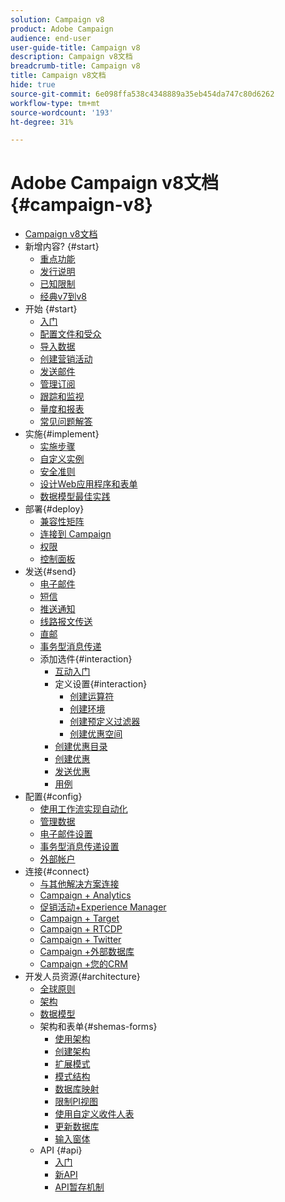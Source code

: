 ```yaml
---
solution: Campaign v8
product: Adobe Campaign
audience: end-user
user-guide-title: Campaign v8
description: Campaign v8文档
breadcrumb-title: Campaign v8
title: Campaign v8文档
hide: true
source-git-commit: 6e098ffa538c4348889a35eb454da747c80d6262
workflow-type: tm+mt
source-wordcount: '193'
ht-degree: 31%

---
```



# Adobe Campaign v8文档{#campaign-v8}

+ [Campaign v8文档](campaign-home.md)
+ 新增内容? {#start}
   + [重点功能](start/whats-new.md)
   + [发行说明](start/release-notes.md)
   + [已知限制](start/known-limitations.md)
   + [经典v7到v8](start/capability-matrix.md)
+ 开始 {#start}
   + [入门](start/get-started.md)
   + [配置文件和受众](start/audiences.md)
   + [导入数据](start/import.md)
   + [创建营销活动](start/campaigns.md)
   + [发送邮件](start/create-message.md)
   + [管理订阅](start/subscriptions.md)
   + [跟踪和监视](start/tracking.md)
   + [量度和报表](start/reporting.md)
   + [常见问题解答](start/campaign-faq.md)
+ 实施{#implement}
   + [实施步骤](start/implement.md)
   + [自定义实例](dev/customize.md)
   + [安全准则](config/security.md)
   + [设计Web应用程序和表单](dev/webapps.md)
   + [数据模型最佳实践](dev/datamodel-best-practices.md)
+ 部署{#deploy}
   + [兼容性矩阵](start/compatibility-matrix.md)
   + [连接到 Campaign](start/connect.md)
   + [权限](start/permissions.md)
   + [控制面板](config/self-service.md)
+ 发送{#send}
   + [电子邮件](send/email.md)
   + [短信](send/sms.md)
   + [推送通知](send/push.md)
   + [线路报文传送](send/line.md)
   + [直邮](send/direct-mail.md)
   + [事务型消息传递](send/transactional.md)
   + 添加选件{#interaction}
      + [互动入门](send/interaction.md)
      + 定义设置{#interaction}
         + [创建运算符](send/interaction-operators.md)
         + [创建环境](send/interaction-env.md)
         + [创建预定义过滤器](send/interaction-predefined-filters.md)
         + [创建优惠空间](send/interaction-offer-spaces.md)
      + [创建优惠目录](send/interaction-offer-catalog.md)
      + [创建优惠](send/interaction-offer.md)
      + [发送优惠](send/interaction-send-offers.md)
      + [用例](send/interaction-use-cases.md)
+ 配置{#config}
   + [使用工作流实现自动化](config/workflows.md)
   + [管理数据](config/replication.md)
   + [电子邮件设置](config/email-settings.md)
   + [事务型消息传递设置](config/transactional-msg-settings.md)
   + [外部帐户](config/external-accounts.md)
+ 连接{#connect}
   + [与其他解决方案连接](connect/integration.md)
   + [Campaign + Analytics](connect/ac-aa.md)
   + [促销活动+Experience Manager](connect/ac-aem.md)
   + [Campaign + Target](connect/ac-at.md)
   + [Campaign + RTCDP](connect/ac-rtcdp.md)
   + [Campaign + Twitter](connect/ac-tw.md)
   + [Campaign +外部数据库](connect/fda.md)
   + [Campaign +您的CRM](connect/crm.md)
+ 开发人员资源{#architecture}
   + [全球原则](dev/general-architecture.md)
   + [架构](dev/architecture.md)
   + [数据模型](dev/datamodel.md)
   + 架构和表单{#shemas-forms}
      + [使用架构](dev/schemas.md)
      + [创建架构](dev/create-schema.md)
      + [扩展模式](dev/extend-schema.md)
      + [模式结构](dev/schema-structure.md)
      + [数据库映射](dev/database-mapping.md)
      + [限制PI视图](dev/restrict-pi-view.md)
      + [使用自定义收件人表](dev/custom-recipient.md)
      + [更新数据库](dev/update-database-structure.md)
      + [输入窗体](dev/forms.md)
   + API {#api}
      + [入门](dev/api.md)
      + [新API](dev/new-apis.md)
      + [API暂存机制](dev/staging.md)
